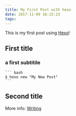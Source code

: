 ```yaml
---
title: My First Post with hexo
date: 2017-11-09 16:15:23
tags:
---
```

This is my first post using [Hexo](https://hexo.io/)!


## First title


### a first subtitile

    ``` bash
    $ hexo new "My New Post"
    ```


## Second title


More info: [Writing](https://hexo.io/docs/writing.html)
